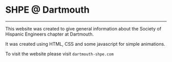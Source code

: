 # SHPE @ Dartmouth
 
 ---
 
 This website was created to give general information about the Society of Hispanic Engineers chapter at Dartmouth.
 
 It was created using HTML, CSS and some javascript for simple animations. 
 
 To visit the website please visit `dartmouth-shpe.com`
